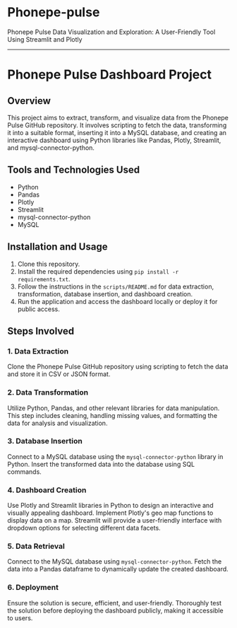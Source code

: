 
# Phonepe-pulse

Phonepe Pulse Data Visualization and Exploration:
A User-Friendly Tool Using Streamlit and Plotly
____________________


# Phonepe Pulse Dashboard Project

## Overview

This project aims to extract, transform, and visualize data from the Phonepe Pulse GitHub repository. It involves scripting to fetch the data, transforming it into a suitable format, inserting it into a MySQL database, and creating an interactive dashboard using Python libraries like Pandas, Plotly, Streamlit, and mysql-connector-python.

## Tools and Technologies Used

- Python
- Pandas
- Plotly
- Streamlit
- mysql-connector-python
- MySQL


## Installation and Usage

1. Clone this repository.
2. Install the required dependencies using `pip install -r requirements.txt`.
3. Follow the instructions in the `scripts/README.md` for data extraction, transformation, database insertion, and dashboard creation.
4. Run the application and access the dashboard locally or deploy it for public access.



## Steps Involved

### 1. Data Extraction

Clone the Phonepe Pulse GitHub repository using scripting to fetch the data and store it in CSV or JSON format.

### 2. Data Transformation

Utilize Python, Pandas, and other relevant libraries for data manipulation. This step includes cleaning, handling missing values, and formatting the data for analysis and visualization.

### 3. Database Insertion

Connect to a MySQL database using the `mysql-connector-python` library in Python. Insert the transformed data into the database using SQL commands.

### 4. Dashboard Creation

Use Plotly and Streamlit libraries in Python to design an interactive and visually appealing dashboard. Implement Plotly's geo map functions to display data on a map. Streamlit will provide a user-friendly interface with dropdown options for selecting different data facets.

### 5. Data Retrieval

Connect to the MySQL database using `mysql-connector-python`. Fetch the data into a Pandas dataframe to dynamically update the created dashboard.

### 6. Deployment

Ensure the solution is secure, efficient, and user-friendly. Thoroughly test the solution before deploying the dashboard publicly, making it accessible to users.

